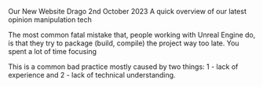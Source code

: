 Our New Website
Drago
2nd October 2023
A quick overview of our latest opinion manipulation tech

The most common fatal mistake that, people working with Unreal Engine do, is that they try to package (build, compile) the project way too late.
You spent a lot of time focusing 

This is a common bad practice mostly caused by two things: 1 - lack of experience and 2 - lack of technical understanding.
